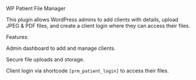WP Patient File Manager

This plugin allows WordPress admins to add clients with details, upload JPEG & PDF files, and create a client login where they can access their files.

Features:

Admin dashboard to add and manage clients.

Secure file uploads and storage.

Client login via shortcode `[prm_patient_login]` to access their files.

